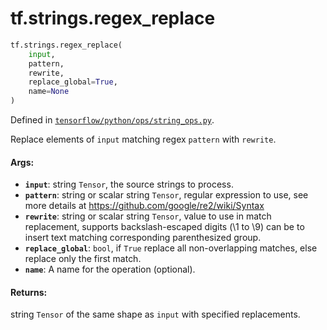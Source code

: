 <div itemscope itemtype="http://developers.google.com/ReferenceObject">
<meta itemprop="name" content="tf.strings.regex_replace" />
<meta itemprop="path" content="Stable" />
</div>

# tf.strings.regex_replace

``` python
tf.strings.regex_replace(
    input,
    pattern,
    rewrite,
    replace_global=True,
    name=None
)
```



Defined in [`tensorflow/python/ops/string_ops.py`](/code/stable/tensorflow/python/ops/string_ops.py).

Replace elements of `input` matching regex `pattern` with `rewrite`.

#### Args:

* <b>`input`</b>: string `Tensor`, the source strings to process.
* <b>`pattern`</b>: string or scalar string `Tensor`, regular expression to use,
    see more details at https://github.com/google/re2/wiki/Syntax
* <b>`rewrite`</b>: string or scalar string `Tensor`, value to use in match
    replacement, supports backslash-escaped digits (\1 to \9) can be to insert
    text matching corresponding parenthesized group.
* <b>`replace_global`</b>: `bool`, if `True` replace all non-overlapping matches,
    else replace only the first match.
* <b>`name`</b>: A name for the operation (optional).


#### Returns:

string `Tensor` of the same shape as `input` with specified replacements.